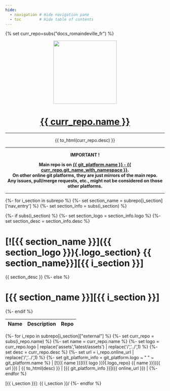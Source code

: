 ```yaml
---
hide:
  - navigation # Hide navigation pane
  - toc        # Hide table of contents
---
```


{% set curr_repo=subs("docs_romaindeville_fr") %}

<!-- BEGIN MKDOCS TEMPLATE -->
<!--
WARNING, DO NOT UPDATE CONTENT BETWEEN MKDOCS TEMPLATE TAG !
Modified content will be overwritten when updating
-->

<div align="center">

  <!-- Project Title -->
  <a href="{{ git_platform.url }}{{ curr_repo.repo_path_with_namespace }}">
    <img src="{{ curr_repo.logo }}" width="200px">
    <h1>{{ curr_repo.name }}</h1>
  </a>

<hr>

{{ to_html(curr_repo.desc) }}

<hr>

  <b>
IMPORTANT !<br>

Main repo is on
<a href="{{ git_platform.url }}{{ curr_repo.git_slug_with_namespace }}">
  {{ git_platform.name }} - {{ curr_repo.git_name_with_namespace }}</a>.<br>
On other online git platforms, they are just mirrors of the main repo.<br>
Any issues, pull/merge requests, etc., might not be considered on those other
platforms.
  </b>

</div>

--------------------------------------------------------------------------------

<!-- END MKDOCS TEMPLATE -->

{%- for i_section in subrepo %}
{%-   set section_name = subrepo[i_section]['nav_entry'] %}
{%-   set section_info = subs(i_section) %}

{%-   if subs(i_section) %}
{%-     set section_logo = section_info.logo %}
{%-     set section_desc = section_info.desc %}
# [![{{ section_name }}]({{ section_logo }}){.logo_section} {{ section_name}}][{{ i_section }}]

{{ section_desc }}
{%-   else %}
# [{{ section_name }}][{{ i_section }}]
{%-   endif %}

| Name | Description | Repo |
|-----| ----| ----|
{%-   for i_repo in subrepo[i_section]["external"] %}
{%-     set curr_repo = subs(i_repo.name) %}
{%-     set name = curr_repo.name %}
{%-     set logo = curr_repo.logo | replace('assets','latest/assets') | replace('/','../',1) %}
{%-     set desc = curr_repo.desc %}
{%-     set url = i_repo.online_url | replace('/','../',1) %}
{%-     set git_platform_info = git_platform.logo ~ " " ~ git_platform.name  %}
| [![{{ name }}]({{ logo }}){.logo_repo} {{ name }}]({{ url }}) | {{ to_html(desc) }} | [{{ git_platform_info }}]({{ online_url }}) |
{%-   endfor %}

[{{ i_section }}]: {{ i_section }}/
{%- endfor %}


